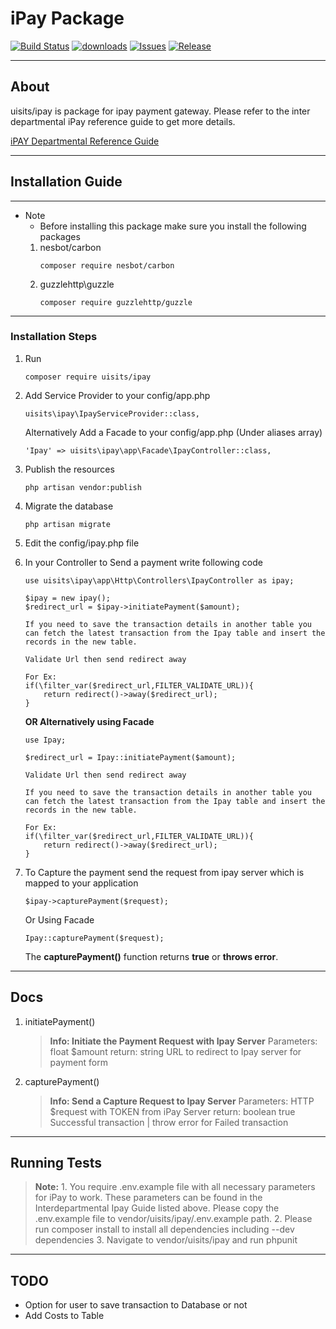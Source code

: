 # iPay Package
[![Build Status](https://travis-ci.org/doge/wow.svg)](https://travis-ci.org/doge/wow)
[![downloads](https://img.shields.io/packagist/dt/uisits/ipay.svg?style=plastic)](https://img.shields.io/packagist/dt/uisits/ipay.svg?style=plastic)
[![Issues](https://img.shields.io/github/issues/uisits/ipay.svg)](https://github.com/uisits/ipay/issues)
[![Release](https://img.shields.io/github/release/uisits/ipay.svg?style=plastic)](https://github.com/uisits/ipay/releases)
***
## About
uisits/ipay is package for ipay payment gateway. Please refer to the inter departmental iPay reference guide to get more details.

[iPAY Departmental Reference Guide](https://drive.google.com/open?id=13XY_XSrydsaGZQNrKirC3XFWy_l-UGY0Z94AFbYzmv0)

***

## Installation Guide
***
- Note
    - Before installing this package make sure you install the following packages
    1. nesbot/carbon
        ```
        composer require nesbot/carbon
        ```
    2. guzzlehttp\guzzle
        ```
        composer require guzzlehttp/guzzle
        ```
***
### Installation Steps
1. Run
    ```
    composer require uisits/ipay
    ```
2. Add Service Provider to your config/app.php
    ```
    uisits\ipay\IpayServiceProvider::class,
    ```
    Alternatively Add a Facade to your config/app.php (Under aliases array)
    ```
    'Ipay' => uisits\ipay\app\Facade\IpayController::class,
    ```
3. Publish the resources
    ```
    php artisan vendor:publish
    ```
4. Migrate the database
    ```
    php artisan migrate
    ```
5. Edit the config/ipay.php file

6. In your Controller to Send a payment write following code
    ```
    use uisits\ipay\app\Http\Controllers\IpayController as ipay;

    $ipay = new ipay();
    $redirect_url = $ipay->initiatePayment($amount);

    If you need to save the transaction details in another table you can fetch the latest transaction from the Ipay table and insert the records in the new table.

    Validate Url then send redirect away

    For Ex:
    if(\filter_var($redirect_url,FILTER_VALIDATE_URL)){
        return redirect()->away($redirect_url);
    }

    ```
    **OR Alternatively using Facade**

    ```
    use Ipay;

    $redirect_url = Ipay::initiatePayment($amount);

    Validate Url then send redirect away

    If you need to save the transaction details in another table you can fetch the latest transaction from the Ipay table and insert the records in the new table.

    For Ex:
    if(\filter_var($redirect_url,FILTER_VALIDATE_URL)){
        return redirect()->away($redirect_url);
    }
    ```

7. To Capture the payment send the request from ipay server which is mapped to your application
    ```
    $ipay->capturePayment($request);
    ```
    Or Using Facade
    ```
    Ipay::capturePayment($request);
    ```
    The **capturePayment()** function returns **true** or **throws error**.

***
## Docs
1. initiatePayment()
    >**Info: Initiate the Payment Request with Ipay Server**
    Parameters: float $amount
    return: string URL to redirect to Ipay server for payment form
2. capturePayment()
    >**Info: Send a Capture Request to Ipay Server**
    Parameters: HTTP $request with TOKEN from iPay Server
    return: boolean true Successful transaction | throw error for Failed transaction
***
## Running Tests
>**Note:**
    1. You require .env.example file with all necessary parameters for iPay to work. These parameters can be found in the Interdepartmental Ipay Guide listed above. Please copy the .env.example file to vendor/uisits/ipay/.env.example path.
    2. Please run composer install to install all dependencies including --dev dependencies
    3. Navigate to vendor/uisits/ipay and run phpunit
***
## TODO
- Option for user to save transaction to Database or not
- Add Costs to Table